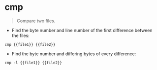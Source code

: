 # cmp

> Compare two files.

- Find the byte number and line number of the first difference between the files:

`cmp {{file1}} {{file2}}`

- Find the byte number and differing bytes of every difference:

`cmp -l {{file1}} {{file2}}`
